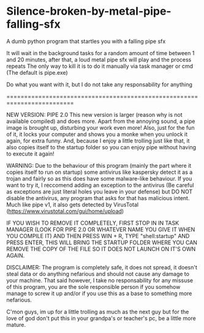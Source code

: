 # Silence-broken-by-metal-pipe-falling-sfx
A dumb python program that startles you with a falling pipe sfx

It will wait in the background tasks for a random amount of time between 1 and 20 minutes, after that, a loud metal pipe sfx will play and the process repeats
The only way to kill it is to do it manually via task manager or cmd (The default is pipe.exe)

Do what you want with it, but I do not take any responsability for anything


=========================================================================

NEW VERSION: PIPE 2.0
This new version is larger (reason why is not available compiled) and does more. Apart from the annoying sound, a pipe image is brought up, disturbing your work even more!
Also, just for the fun of it, it locks your computer and shows you a monke when you unlock it again, for extra funny. And, because I enjoy a little trolling just like that, it
also copies itself to the startup folder so you can enjoy pipe without having to execute it again!

WARNING: Due to the behaviour of this program (mainly the part where it copies itself to run on startup) some antivirus like kaspersky detect it as a trojan and fairly so as this
does have some malware-like behaviour. If you want to try it, I reccomend adding an exception to the antivirus (Be careful as exceptions are just literal holes you leave in your defense)
but DO NOT disable the antivirus, any program that asks for that has malicious intent. Much like pipe v1, it also gets detected by VirusTotal (https://www.virustotal.com/gui/home/upload)

IF YOU WISH TO REMOVE IT COMPLETELY, FIRST STOP IN IN TASK MANAGER (LOOK FOR PIPE 2.0 OR WHATEVER NAME YOU GIVE IT WHEN YOU COMPILE IT) AND THEN PRESS WIN + R, TYPE "shell:startup" AND
PRESS ENTER, THIS WILL BRING THE STARTUP FOLDER WHERE YOU CAN REMOVE THE COPY OF THE FILE SO IT DOES NOT LAUNCH ON IT'S OWN AGAIN.

DISCLAIMER:
The program is completely safe, it does not spread, it doesn't steal data or do anything nefarious and should not cause any damage to your machine. That said however, I take no responsability 
for any missuse of this program, you are the sole responsible person if you somehow manage to screw it up and/or if you use this as a base to something more nefarious.

C'mon guys, im up for a little trolling as much as the next guy but for the love of god don't put this in your grandpa's or teacher's pc, be a little more mature.
